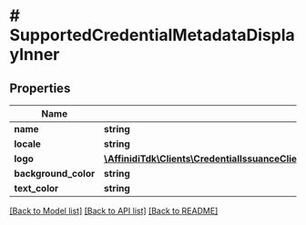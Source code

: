 # # SupportedCredentialMetadataDisplayInner

## Properties

Name | Type | Description | Notes
------------ | ------------- | ------------- | -------------
**name** | **string** |  |
**locale** | **string** |  | [optional]
**logo** | [**\AffinidiTdk\Clients\CredentialIssuanceClient\Model\SupportedCredentialMetadataItemLogo**](SupportedCredentialMetadataItemLogo.md) |  | [optional]
**background_color** | **string** |  | [optional]
**text_color** | **string** |  | [optional]

[[Back to Model list]](../../README.md#models) [[Back to API list]](../../README.md#endpoints) [[Back to README]](../../README.md)
